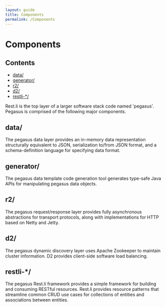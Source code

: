 ```yaml
---
layout: guide
title: Components
permalink: /Components
---
```

# Components

## Contents

-   [data/](#data)
-   [generator/](#generator)
-   [r2/](#r2)
-   [d2/](#d2)
-   [restli-*/](#go)

Rest.li is the top layer of a larger software stack code named 'pegasus'.  Pegasus is comprised of the following major components.

## data/

The pegasus data layer provides an in-memory data
representation structurally equivalent to JSON, serialization to/from JSON
format, and a schema-definition language for specifying data format.

## generator/

The pegasus data template code generation tool generates
type-safe Java APIs for manipulating pegasus data objects.

## r2/

The pegasus request/response layer provides fully asynchronous
abstractions for transport protocols, along with implementations
for HTTP based on Netty and Jetty.

## d2/

The pegasus dynamic discovery layer uses Apache Zookeeper to
maintain cluster information.  D2 provides client-side software load balancing.

## restli-*/ 
<a name="go"></a>
The pegasus Rest.li framework provides a simple framework
for building and consuming RESTful resources.  Rest.li provides resource
patterns that streamline common CRUD use cases for collections of entities and
associations between entities.